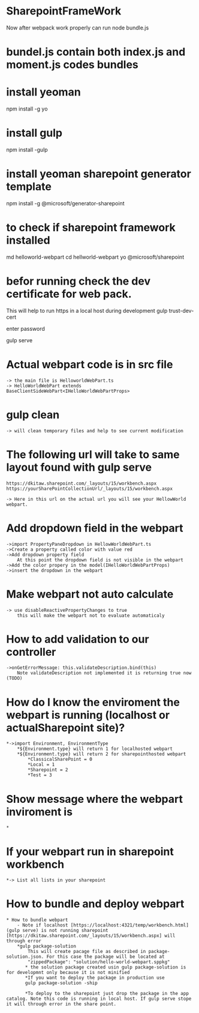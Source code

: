 # SharepointFrameWork
Now after webpack work properly can run 
node bundle.js

# bundel.js contain both index.js and moment.js codes bundles

# install yeoman
npm install -g yo

# install gulp
npm install -gulp

# install yeoman sharepoint generator template
npm install -g @microsoft/generator-sharepoint

# to check if sharepoint framework installed 
md helloworld-webpart
cd hellworld-webpart
yo @microsoft/sharepoint

# befor running check the dev certificate for web pack.
This will help to run https in a local host during development
gulp trust-dev-cert

enter password

gulp serve

# Actual webpart code is in src file
    -> the main file is HelloworldWebPart.ts
    -> HelloWorldWebPart extends BaseClientSideWebPart<IHelloWorldWebPartProps>

# gulp clean 
    -> will clean temporary files and help to see current modification

# The following url will take to same layout found with gulp serve
    https://dkitaw.sharepoint.com/_layouts/15/workbench.aspx
    https://yourSharePointCollectionUrl/_layouts/15/workbench.aspx

    -> Here in this url on the actual url you will see your HellowWorld webpart.

# Add dropdown field in the webpart
    ->import PropertyPaneDropdown in HellowWorldWebPart.ts
    ->Create a property called color with value red
    ->Add dropdown property field
        At this point the dropdown field is not visible in the webpart
    ->Add the color propery in the model(IHelloWorldWebPartProps)
    ->insert the dropdown in the webpart

# Make webpart not auto calculate
    -> use disableReactivePropertyChanges to true
        this will make the webpart not to evaluate automaticaly

# How to add validation to our controller
    ->onGetErrorMessage: this.validateDescription.bind(this)
        Note validateDescription not implemented it is returning true now (TODO)

# How do I know the enviroment the webpart is running (localhost or actualSharepoint site)?
    *->import Environment, EnvironmentType
        *${Environment.type} will return 1 for localhosted webpart
        *${Environment.type} will return 2 for sharepointhosted webpart
            *ClassicalSharePoint = 0
            *Local = 1
            *Sharepoint = 2
            *Test = 3

# Show message where the webpart inviroment is
    *
# If your webpart run in sharepoint workbench
    *-> List all lists in your sharepoint

# How to bundle and deploy webpart
    * How to bundle webpart
        - Note if localhost [https://localhost:4321/temp/workbench.html] (gulp serve) is not running sharepoint [https://dkitaw.sharepoint.com/_layouts/15/workbench.aspx] will through error
        *gulp package-solution
            This will create pacage file as described in package-solution.json. For this case the package will be located at 
            "zippedPackage": "solution/hello-world-webpart.sppkg" 
           * the solution package created usin gulp package-solution is for developmnt only because it is not minified
           *If you want to deploy the package in production use
           gulp package-solution -ship

           *To deploy to the sharepoint just drop the package in the app catalog. Note this code is running in local host. If gulp serve stope it will through error in the share point.
           

